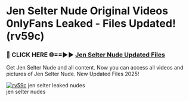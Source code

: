 # Jen Selter Nude Original Videos 0nlyFans Leaked - Files Updated! (rv59c)

<h3>🔴 CLICK HERE 🌐==►► <a href="https://tinyurl.com/5h6xmrr3" rel="nofollow">Jen Selter Nude Updated Files</a></h3>

Get Jen Selter Nude and all content. Now you can access all videos and pictures of Jen Selter Nude. New Updated Files 2025!

[![rv59c](https://i.imgur.com/KVD873Z.gif)](https://tinyurl.com/5h6xmrr3)
jen selter leaked nudes<br>
jen selter nudes